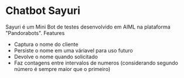 # Chatbot Sayuri


Sayuri é um Mini Bot de testes desenvolvido em AIML na plataforma "Pandorabots".
Features
- Captura o nome do cliente
- Persiste o nome em uma váriavel para uso futuro
- Devolve o nome quando solicitado
- Faz contagens entre intervalos de numeros (considerando segundo número é sempre maior que o primeiro)
